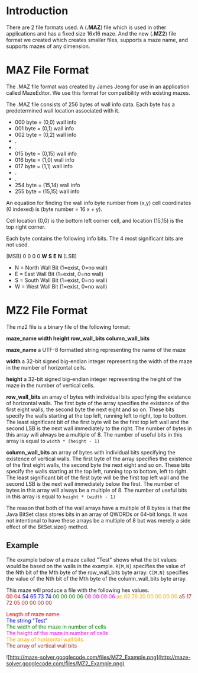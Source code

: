 # Introduction #

There are 2 file formats used. A (**.MAZ**) file which is used in other applications and has a fixed size 16x16 maze. And the new (**.MZ2**) file format we created which creates smaller files, supports a maze name, and supports mazes of any dimension.


# MAZ File Format #

The .MAZ file format was created by James Jeong for use in an application called MazeEditor. We use this format for compatibility with existing mazes.

The .MAZ file consists of 256 bytes of wall info data. Each byte has a predetermined wall location associated with it.

  * 000 byte = (0,0) wall info
  * 001 byte = (0,1) wall info
  * 002 byte = (0,2) wall info
  * .
  * .
  * 015 byte = (0,15) wall info
  * 016 byte = (1,0) wall info
  * 017 byte = (1,1) wall info
  * .
  * .
  * 254 byte = (15,14) wall info
  * 255 byte = (15,15) wall info

An equation for finding the wall info byte number from (x,y) cell coordinates (0 indexed) is (byte number = 16  x + y).

Cell location (0,0) is the bottom left corner cell, and location (15,15) is the top right corner.

Each byte contains the following info bits. The 4 most significant bits are not used.

(MSB) 0 0 0 0 **W** **S** **E** **N** (LSB)

  * N = North Wall Bit (1=exist, 0=no wall)
  * E = East  Wall Bit (1=exist, 0=no wall)
  * S = South Wall Bit (1=exist, 0=no wall)
  * W = West  Wall Bit (1=exist, 0=no wall)

# MZ2 File Format #

The mz2 file is a binary file of the following format:

**maze\_name width height row\_wall\_bits column\_wall\_bits**

**maze\_name**
a UTF-8 formatted string representing the name of the maze

**width**
a 32-bit signed big-endian integer representing the width of the maze in the number of horizontal cells.

**height**
a 32-bit signed big-endian integer representing the height of the maze in the number of vertical cells.

**row\_wall\_bits**
an array of bytes with individual bits specifying the existance of horizontal walls.  The first byte of the array specifies the existance of the first eight walls, the second byte the next eight and so on.  These bits specify the walls starting at the top left, running left to right, top to bottom.  The least significant bit of the first byte will be the first top left wall and the second LSB is the next wall immediately to the right.   The number of bytes in this array will always be a multiple of 8. The number of useful bits in this array is equal to
`width * (height - 1)`

**column\_wall\_bits**
an array of bytes with individual bits specifying the existence of vertical walls.  The first byte of the array specifies the existence of the first eight walls, the second byte the next eight and so on.  These bits specify the walls starting at the top left, running top to bottom, left to right.  The least significant bit of the first byte will be the first top left wall and the second LSB is the next wall immediately below the first.   The number of bytes in this array will always be a multiple of 8. The number of useful bits in this array is equal to
`height * (width - 1)`

The reason that both of the wall arrays have a multiple of 8 bytes is that the Java BitSet class stores bits in an array of QWORDs or 64-bit longs.  It was not intentional to have these arrays be a multiple of 8 but was merely a side effect of the BitSet.size() method.

## Example ##

The example below of a maze called "Test" shows what the bit values would be based on the walls in the example.  `R[M,N]` specifies the value of the Nth bit of the Mth byte of the row\_wall\_bits byte array.  `C[M,N]` specifies the value of the Nth bit of the Mth byte of the column\_wall\_bits byte array.

This maze will produce a file with the following hex values.<br />
<font color='red'>00 04</font><font color='blue'> 54 65 73 74</font><font color='green'> 00 00 00 06</font><font color='magenta'> 00 00 00 06</font><font color='orange'> ac 02 76 20 00 00 00 00</font><font color='brown'> a5 17 72 05 00 00 00 00</font>

<font color='red'>Length of maze name</font><br />
<font color='blue'>The string "Test"</font><br />
<font color='green'>The width of the maze in number of cells</font><br />
<font color='magenta'>The height of the maze in number of cells</font><br />
<font color='orange'>The array of horizontal wall bits</font><br />
<font color='brown'>The array of vertical wall bits</font>

![http://maze-solver.googlecode.com/files/MZ2_Example.png](http://maze-solver.googlecode.com/files/MZ2_Example.png)